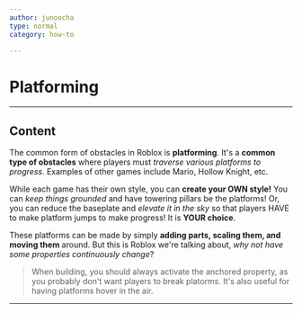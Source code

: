 ```yaml
---
author: junoocha
type: normal
category: how-to

---
```


# Platforming
---

## Content

The common form of obstacles in Roblox is **platforming**. It's a **common type of obstacles** where players must *traverse various platforms to progress*. Examples of other games include Mario, Hollow Knight, etc.

While each game has their own style, you can **create your OWN style!** You can *keep things grounded* and have towering pillars be the platforms! Or, you can reduce the baseplate and *elevate it in the sky* so that players HAVE to make platform jumps to make progress! It is **YOUR choice**.

These platforms can be made by simply **adding parts, scaling them, and moving them** around. But this is Roblox we're talking about, *why not have some properties continuously change*?

> When building, you should always activate the anchored property, as you probably don't want players to break platorms. It's also useful for having platforms hover in the air.

---

